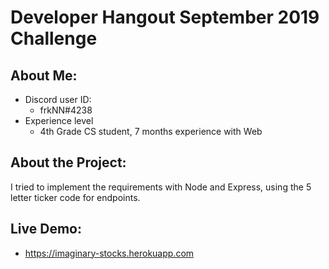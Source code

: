 # Developer Hangout September 2019 Challenge
## About Me:
- Discord user ID:
	- frkNN#4238
- Experience level
	- 4th Grade CS student, 7 months experience with Web

## About the Project:
I tried to implement the requirements with Node and Express, using the 5 letter ticker code for endpoints.

## Live Demo:
- https://imaginary-stocks.herokuapp.com